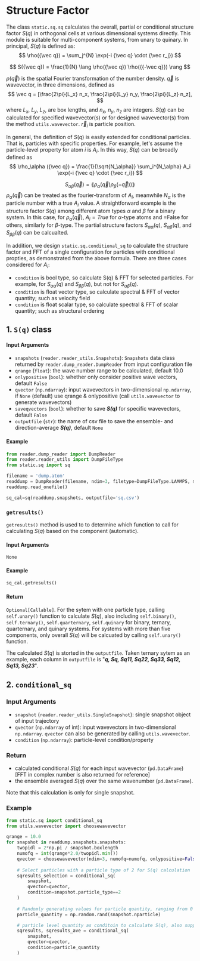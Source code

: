 # Structure Factor

The class `static.sq.sq` calculates the overall, partial or conditional structure factor $S(q)$ in orthogonal cells at various dimensional systems directly. This module is suitable for multi-component systems, from unary to quinary. In principal, $S(q)$ is defined as:
$$
\rho({\vec q}) = \sum_j^{N} \exp(-i {\vec q} \cdot {\vec r_j})
$$

$$
S({\vec q}) = \frac{1}{N} \lang \rho({\vec q}) \rho({{-\vec q}}) \rang
$$

$\rho({\vec q})$ is the spatial Fourier transformation of the number density. $\vec q$ is wavevector, in three dimensions, defined as 
$$
\vec q = [\frac{2\pi}{L_x} n_x, \frac{2\pi}{L_y} n_y, \frac{2\pi}{L_z} n_z],
$$
where $L_x$, $L_y$, $L_z$, are box lengths, and $n_x$, $n_y$, $n_z$ are integers. $S(q)$ can be calculated for specified wavevector(s) or for designed wavevector(s) from the method `utils.wavevector`. $\vec r_i$ is particle position.

In general, the definition of $S(q)$ is easily extended for conditional particles. That is, particles with specific properties. For example, let's assume the particle-level property for atom $i$ is $A_i$.
In this way, $S(q)$ can be broadly defined as
$$
\rho_\alpha ({\vec q}) = \frac{1}{\sqrt{N_\alpha}} \sum_i^{N_\alpha} A_i \exp(-i {\vec q} \cdot {\vec r_i})
$$

$$
S_{\alpha\beta}({\vec q}) = \lang \rho_\alpha({\vec q}) \rho_\beta({-\vec q})) \rang
$$
$\rho_\alpha ({\vec q})$ can be treated as the fourier-transform of $A_i$, meanwhile $N_\alpha$ is the particle number with a true $A_i$ value. A straightforward example is the structure factor $S(q)$ among different atom types $\alpha$ and $\beta$ for a binary system. In this case, for $\rho_\alpha ({\vec q})$, $A_i = True$ for $\alpha$-type atoms and =False for others, similarly for $\beta$-type. The partial structure factors $S_{\alpha\alpha}(q)$, $S_{\alpha\beta}(q)$, and $S_{\beta\beta}(q)$ can be calcualted.

In addition, we design `static.sq.conditional_sq` to calculate the structure factor and FFT of a single configuration for particles with conditional propties, as demonstrated from the above formula. There are three cases considered for $A_i$:

- `condition` is bool type, so calculate S(q) & FFT for selected particles. For example, for $S_{\alpha\alpha}(q)$ and $S_{\beta\beta}(q)$, but not for $S_{\alpha\beta}(q)$.
- `condition` is float vector type, so calculate spectral & FFT of vector quantity; such as velocity field
- `condition` is float scalar type, so calculate spectral & FFT of scalar quantity; such as structural ordering


## 1. `S(q)` class

#### Input Arguments
- `snapshots` (`reader.reader_utils.Snapshots`): `Snapshots` data class returned by `reader.dump_reader.DumpReader` from input configuration file
- `qrange` (`float`): the wave number range to be calculated, default 10.0
- `onlypositive` (`bool`): whether only consider positive wave vectors, default `False`
- `qvector` (`np.ndarray`): input wavevectors in two-dimensional `np.ndarray`, if `None` (default) use qrange & onlypositive (call `utils.wavevector` to generate wavevectors)
- `saveqvectors` (`bool`): whether to save ***S(q)*** for specific wavevectors, default `False`
- `outputfile` (`str`): the name of csv file to save the ensemble- and direction-average ***S(q)***, default `None`

#### Example

```python
from reader.dump_reader import DumpReader
from reader.reader_utils import DumpFileType
from static.sq import sq

filename = 'dump.atom'
readdump = DumpReader(filename, ndim=3, filetype=DumpFileType.LAMMPS, moltypes=None)
readdump.read_onefile()

sq_cal=sq(readdump.snapshots, outputfile='sq.csv')
```

### `getresults()`
`getresults()` method is used to to determine which function to call for calculating $S(q)$ based on the component (automatic).

#### Input Arguments
`None`

#### Example
```python
sq_cal.getresults()
```

#### Return
`Optional[Callable]`. For the sytem with one particle type, calling `self.unary()` function to calculate $S(q)$, also including `self.binary()`, `self.ternary()`, `self.quarternary`, `self.quinary` for binary, ternary, quarternary, and quinary systems. For systems with more than five components, only overall $S(q)$ will be calcuated by calling `self.unary()` function.

The calculated $S(q)$ is storted in the `outputfile`. Taken ternary sytem as an example, each column in `outputfile` is "***q, Sq, Sq11, Sq22, Sq33, Sq12, Sq13, Sq23***".

## 2. `conditional_sq`

### Input Arguments
- `snapshot` (`reader.reader_utils.SingleSnapshot`): single snapshot object of input trajectory
- `qvector` (`np.ndarray` of int): input wavevectors in two-dimensional `np.ndarray`. `qvector` can also be generated by calling `utils.wavevector`.
- `condition` (`np.ndarray`): particle-level condition/property

### Return
- calculated conditional $S(q)$ for each input wavevector (`pd.DataFrame`) [FFT in complex number is also returned for reference] 
- the ensemble averaged $S(q)$ over the same wavenumber (`pd.DataFrame`). 

Note that this calculation is only for single snapshot.

### Example
```python
from static.sq import conditional_sq
from utils.wavevector import choosewavevector

qrange = 10.0
for snapshot in readdump.snapshots.snapshots:
    twopidl = 2*np.pi / snapshot.boxlength
    numofq = int(qrange*2.0/twopidl.min())
    qvector = choosewavevector(ndim=3, numofq=numofq, onlypositive=False)
    
    # Select particles with a particle type of 2 for S(q) calculation
    sqresults_selection = conditional_sq(
        snapshot, 
        qvector=qvector,
        condition=snapshot.particle_type==2
    )
    
    # Randomly generating values for particle quantity, ranging from 0 to 1
    particle_quantity = np.random.rand(snapshot.nparticle)

    # particle level quantity as conditoin to calculate S(q), also support complex-number quantity
    sqresults, sqresults_ave = conditional_sq(
        snapshot, 
        qvector=qvector, 
        condition=particle_quantity
    )
```